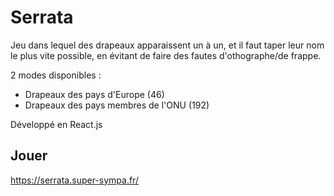 # Serrata

Jeu dans lequel des drapeaux apparaissent un à un, et il faut taper leur nom le plus vite possible, en évitant de faire des fautes d'othographe/de frappe.

2 modes disponibles :
- Drapeaux des pays d'Europe (46)
- Drapeaux des pays membres de l'ONU (192)

Développé en React.js

## Jouer

https://serrata.super-sympa.fr/
